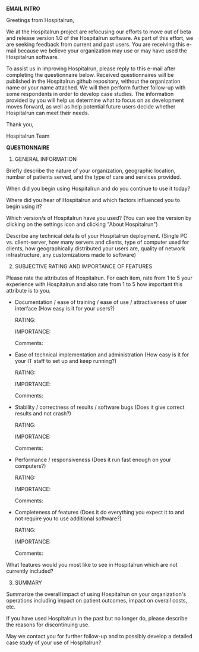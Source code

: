 **EMAIL INTRO**

Greetings from Hospitalrun,

We at the Hospitalrun project are refocusing our efforts to move out of beta and release version 1.0 of the Hospitalrun software. As part of this effort, we are seeking feedback from current and past users. You are receiving this e-mail because we believe your organization may use or may have used the Hospitalrun software.

To assist us in improving Hospitalrun, please reply to this e-mail after completing the questionnaire below. Received questionnaires will be published in the Hospitalrun github repository, without the organization name or your name attached. We will then perform further follow-up with some respondents in order to develop case studies. The information provided by you will help us determine what to focus on as development moves forward, as well as help potential future users decide whether Hospitalrun can meet their needs.

Thank you,

Hospitalrun Team





**QUESTIONNAIRE**


1. GENERAL INFORMATION

Briefly describe the nature of your organization, geographic location, number of patients served, and the type of care and services provided.

When did you begin using Hospitalrun and do you continue to use it today?

Where did you hear of Hospitalrun and which factors influenced you to begin using it?

Which version/s of Hospitalrun have you used? (You can see the version by clicking on the settings icon and clicking "About Hospitalrun")

Describe any technical details of your Hospitalrun deployment. (Single PC vs. client-server, how many servers and clients, type of computer used for clients, how geographically distributed your users are, quality of network infrastructure, any customizations made to software)


2. SUBJECTIVE RATING AND IMPORTANCE OF FEATURES

Please rate the attributes of Hospitalrun. For each item, rate from 1 to 5 your experience with Hospitalrun and also rate from 1 to 5 how important this attribute is to you.

* Documentation / ease of training / ease of use / attractiveness of user interface (How easy is it for your users?)

    RATING:
    
    IMPORTANCE:

    Comments:


* Ease of technical implementation and administration (How easy is it for your IT staff to set up and keep running?)

    RATING:
    
    IMPORTANCE:

    Comments:


* Stability / correctness of results / software bugs (Does it give correct results and not crash?)

    RATING:
    
    IMPORTANCE:

    Comments:


* Performance / responsiveness (Does it run fast enough on your computers?)

    RATING:
    
    IMPORTANCE:
    
    Comments:


* Completeness of features (Does it do everything you expect it to and not require you to use additional software?)

    RATING:
    
    IMPORTANCE:

    Comments:	


What features would you most like to see in Hospitalrun which are not currently included?


3. SUMMARY

Summarize the overall impact of using Hospitalrun on your organization's operations including impact on patient outcomes, impact on overall costs, etc.

If you have used Hospitalrun in the past but no longer do, please describe the reasons for discontinuing use.

May we contact you for further follow-up and to possibly develop a detailed case study of your use of Hospitalrun?


